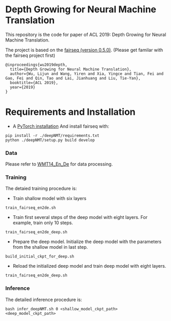 # Depth Growing for Neural Machine Translation
This repository is the code for paper of ACL 2019: Depth Growing for Neural Machine Translation.

The project is based on the [fairseq (version 0.5.0)](https://github.com/pytorch/fairseq/tree/v0.5.0).
(Please get familar with the fairseq project first)


```
@inproceedings{wu2019depth,
  title={Depth Growing for Neural Machine Translation},
  author={Wu, Lijun and Wang, Yiren and Xia, Yingce and Tian, Fei and Gao, Fei and Qin, Tao and Lai, Jianhuang and Liu, Tie-Yan},
  booktitle={ACL 2019},
  year={2019}
}
```


# Requirements and Installation
* A [PyTorch installation](http://pytorch.org/)
And install fairseq with:
```
pip install -r ./deepNMT/requirements.txt
python ./deepNMT/setup.py build develop
```

### Data
Please refer to [WMT14_En_De](https://github.com/pytorch/fairseq/blob/v0.6.0/examples/translation/prepare-wmt14en2de.sh) for data processing.

### Training
The detaied training procedure is:
* Train shallow model with six layers 
```
train_fairseq_en2de.sh
```
* Train first several steps of the deep model with eight layers. For example, train only 10 steps.
```
train_fairseq_en2de_deep.sh
```
* Prepare the deep model. Initialize the deep model with the parameters from the shallow model in last step.
```
build_initial_ckpt_for_deep.sh
```
* Reload the initialized deep model and train deep model with eight layers.
```
train_fairseq_en2de_deep.sh
```

### Inference
The detailed inference procedure is:
```
bash infer_deepNMT.sh 0 <shallow_model_ckpt_path>  <deep_model_ckpt_path>
```
